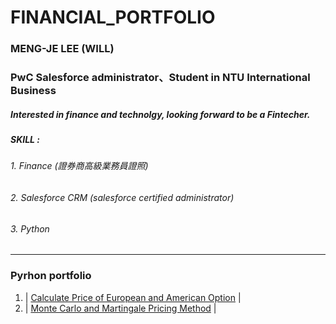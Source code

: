 # FINANCIAL_PORTFOLIO
### MENG-JE LEE (WILL)
### PwC Salesforce administrator、Student in NTU International Business
##### Interested in finance and technolgy, looking forward to be a Fintecher.
##### SKILL :
###### 1. Finance (證券商高級業務員證照)
###### 2. Salesforce CRM (salesforce certified administrator)
###### 3. Python
*******
### Pyrhon portfolio
1. | [Calculate Price of European and American Option][] |
2. | [Monte Carlo and Martingale Pricing Method][] |

  [Calculate Price of European and American Option]:  https://github.com/mengjelee/FINANCIAL_PORTFOLIO/blob/master/Advance/Calculate%20Price%20of%20European%20and%20American%20Option/Calculate%20Price%20of%20European%20and%20American%20Option.ipynb  "Calculate Price of European and American Option"
  [Monte Carlo and Martingale Pricing Method]:  https://github.com/mengjelee/FINANCIAL_PORTFOLIO/tree/master/Advance/monte%20carlo%20and%20martingale%20pricing%20method  "Monte Carlo and Martingale Pricing Method"
